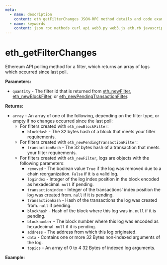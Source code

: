 ```yaml
---
meta:
  - name: description
    content: eth_getFilterChanges JSON-RPC method details and code examples.
  - name: keywords
    content: json rpc methods curl api web3.py web3.js eth.rb javascript python ruby ethereum
---
```


# eth_getFilterChanges

Ethereum API polling method for a filter, which returns an array of logs which occurred since last poll.

**Parameters:**

- `quantity` - The filter id that is returned from [eth_newFilter](/api/ethereum/eth_newfilter), [eth_newBlockFilter](/api/ethereum/eth_newblockfilter), or [eth_newPendingTransactionFilter](/api/ethereum/eth_newpendingtransactionfilter).

**Returns:**

- `array` - An array of one of the following, depending on the filter type, or empty if no changes occurred since the last poll:
  - For filters created with `eth_newBlockFilter`:
    - `blockHash` - The 32 bytes hash of a block that meets your filter requirements.
  - For filters created with `eth_newPendingTransactionFilter`:
    - `transactionHash` - The 32 bytes hash of a transaction that meets your filter requirements.
  - For filters created with `eth_newFilter`, logs are objects with the following parameters:
    - `removed` - The boolean value `True` if the log was removed due to a chain reorganization. `False` if it is a valid log.
    - `logindex` - Integer of the log index position in the block encoded as hexadecimal. `null` if pending.
    - `transactionindex` - Integer of the transactions' index position the log was created from. `null` if it is pending.
    - `transactionhash` - Hash of the transactions the log was created from. `null` if pending.
    - `blockhash` - Hash of the block where this log was in. `null` if it is pending.
    - `blocknumber` - The block number where this log was encoded as hexadecimal. `null` if it is pending.
    - `address` - The address from which this log originated.
    - `data` - Contains one or more 32 Bytes non-indexed arguments of the log.
    - `topics` - An array of 0 to 4 32 Bytes of indexed log arguments.

**Example:**

<CodeSwitcher :languages="{js:'web3.js', py:'web3.py', rb:'eth.rb', cr:'cURL'}">
<template v-slot:js>

```js
// Web3.js does not support this feature. See the Web3.js subscriptions page.
```

</template>
<template v-slot:py>

```py
from web3 import Web3
node_url = "CHAINSTACK_NODE_URL"
web3 = Web3(Web3.HTTPProvider(node_url))

# Using eth_newPendingTransactionFilter in this example
put_filter = web3.eth.filter("pending")
print(web3.eth.get_filter_changes(put_filter.filter_id))
```

</template>
<template v-slot:rb>

```rb
require "eth"
client = Eth::Client.create "CHAINSTACK_NODE_URL"
filterId = client.eth_new_filter({
  fromBlock: "0xE4E7B1",
  toBlock: "latest",
  address: "0x514910771af9ca656af840dff83e8264ecf986ca",
  topics: ["0xddf252ad1be2c89b69c2b068fc378daa952ba7f163c4a11628f55a4df523b3ef"]
})
puts filterId["result"]
response = client.eth_get_filter_changes(filterId["result"].to_s)
puts response["result"]
```

</template>
<template v-slot:cr>

```sh
curl -X POST "CHAINSTACK_NODE_URL" \
  -H "Content-Type: application/json" \
  --data '{"method":"eth_getFilterChanges","params":["0x7842730ec9d87e1e2afe0573f6c747b2"],"id":1,"jsonrpc":"2.0"}'
```

</template>
</CodeSwitcher>
